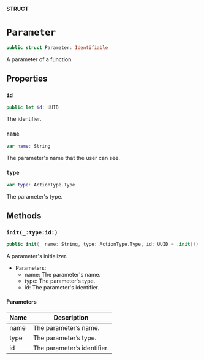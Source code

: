 **STRUCT**

# `Parameter`

```swift
public struct Parameter: Identifiable
```

A parameter of a function.

## Properties
### `id`

```swift
public let id: UUID
```

The identifier.

### `name`

```swift
var name: String
```

The parameter's name that the user can see.

### `type`

```swift
var type: ActionType.Type
```

The parameter's type.

## Methods
### `init(_:type:id:)`

```swift
public init(_ name: String, type: ActionType.Type, id: UUID = .init())
```

A parameter's initializer.
- Parameters:
  - name: The parameter's name.
  - type: The parameter's type.
  - id: The parameter's identifier.

#### Parameters

| Name | Description |
| ---- | ----------- |
| name | The parameter’s name. |
| type | The parameter’s type. |
| id | The parameter’s identifier. |